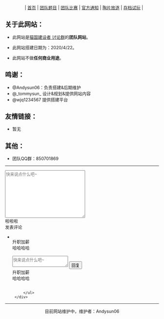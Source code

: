 ㅤㅤㅤㅤㅤ|  [首页](https://wjq1234567.github.io/MaoguoTeam/)  |  [团队题目](https://wjq1234567.github.io/MaoguoTeam-tdtm/)  |  [团队比赛](https://wjq1234567.github.io/MaoguoTeam-tdbs/)  |  [官方通知](https://wjq1234567.github.io/MaoguoTeam-gftz/)  | [陶片放逐](https://wjq1234567.github.io/MaoguoTeam-tpfz/)  |  [存档试玩](https://wjq1234567.github.io/MaoguoTeam-cdsw/)  |ㅤㅤㅤㅤ

## 关于此网站：

- 此网站是[猫国建设者 讨论群](https://www.luogu.com.cn/team/23467)的**团队网站**。

- 此网站搭建日期为：2020/4/22。

- 此网站不做**任何商业用途**。

## 鸣谢：

- @Andysun06：负责搭建&后期维护
- @\_tommysun_  设计&规划&提供网站内容
- @wjq1234567 提供搭建平台

## 友情链接：

- 暂无

## 其他：
- 团队QQ群：850701869

------------------------------------------

<div>
    <!--我的评论-->
     <div class="my-comment">
         <textarea class="textarea" name="" id="" cols="30" rows="10" placeholder="快来说点什么吧~"></textarea>
         <div class="self-info">
             <div class="username">
                 <div class="mytx-box">
                     <img class="mytx" src="img/03.jpg" alt="">
                 </div>
                 <span class="myname">啦啦啦</span>
             </div>
             <div class="comment-btn">发表评论</div>
         </div>
     </div>
     <!--总评论展示区-->
     <div class="show-comments-area">
         <ul id="commentsList" class="comment-lists">
    		  <!--li-->
             <li class="comment-list-item">
                 <div class="user-tx">
                     <img class="mytx" src="img/00.jpg" alt="">
                 </div>
                 <div class="comment-content">
                     <div class="user-name">升职加薪</div>
                     <div class="user-comment">哈哈哈哈</div>
                     <div class="thumbs-up">
                         <img src="img/赞(2).png" alt="">
                         <img class="none" src="img/赞(3).png" alt="">
                     </div>
                     <div class="replay">
                         <img src="img/回复.png" alt="">
                     </div>
                     <div class="replay-area none">
                         <textarea class="replay-textarea" placeholder="快来说点什么吧~"></textarea>
                         <input class="replay-btn" value="回复" type="button">
                     </div>
                     <!--显示我的回复-->
                     <div class="show-my-replay">
                         <div>
                             <div class="user-tx replay-tx">
                                 <img class="mytx" src="img/00.jpg" alt="">
                             </div>
                             <div class="comment-content my-replay-content">
                                 <div class="user-name my-replay-name">升职加薪</div>
                                 <div class="user-comment my-replay-comment">哈哈哈哈</div>
                                 <div class="thumbs-up">
                                     <img src="img/赞(2).png" alt="">
                                     <img class="none" src="img/赞(3).png" alt="">
                                 </div>
                                 <div class="replay replay-1">
                                     <img src="img/回复.png" alt="">
                                 </div>
                              </div>
                         </div>
                      </div>
                  </div>
             </li>

         </ul>
     </div>
 </div>

-----------------------------------

<center>目前网站维护中，维护者：Andysun06</center>
ㅤ
